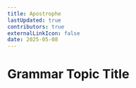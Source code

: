 ```yaml
---
title: Apostrophe
lastUpdated: true
contributors: true
externalLinkIcon: false
date: 2025-05-08
---
```

# Grammar Topic Title